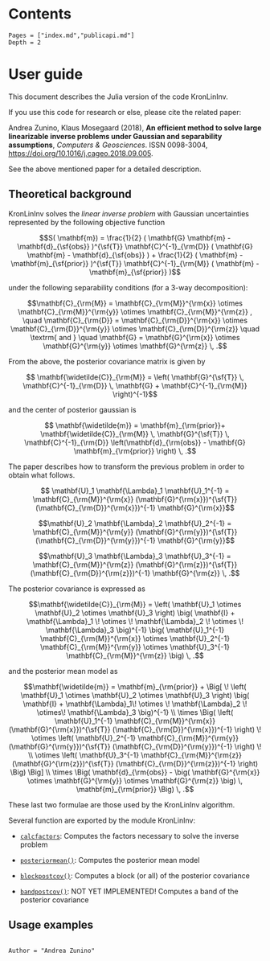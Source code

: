 
# Contents

```@contents
Pages = ["index.md","publicapi.md"]
Depth = 2
``` 

# User guide

 This document describes the Julia version of the code KronLinInv.
 
 If you use this code for research or else, please cite the related paper: 

Andrea Zunino, Klaus Mosegaard (2018), **An efficient method to solve large linearizable inverse problems under Gaussian and separability assumptions**, *Computers & Geosciences*. ISSN 0098-3004, <https://doi.org/10.1016/j.cageo.2018.09.005>.

See the above mentioned paper for a detailed description.

## Theoretical background

KronLinInv solves the *linear inverse problem* with Gaussian uncertainties
represented by the following objective function
```math
S( \mathbf{m}) = \frac{1}{2} ( \mathbf{G} \mathbf{m} - \mathbf{d}_{\sf{obs}} )^{\sf{T}} \mathbf{C}^{-1}_{\rm{D}} ( \mathbf{G} \mathbf{m} - \mathbf{d}_{\sf{obs}} ) + \frac{1}{2} ( \mathbf{m} - \mathbf{m}_{\sf{prior}} )^{\sf{T}} \mathbf{C}^{-1}_{\rm{M}} ( \mathbf{m} - \mathbf{m}_{\sf{prior}} )
```
under the following separability conditions (for a 3-way decomposition):
```math
\mathbf{C}_{\rm{M}} = \mathbf{C}_{\rm{M}}^{\rm{x}} \otimes 
\mathbf{C}_{\rm{M}}^{\rm{y}} \otimes \mathbf{C}_{\rm{M}}^{\rm{z}} 
, \quad
\mathbf{C}_{\rm{D}} = \mathbf{C}_{\rm{D}}^{\rm{x}} \otimes 
\mathbf{C}_{\rm{D}}^{\rm{y}} \otimes \mathbf{C}_{\rm{D}}^{\rm{z}} 

\quad \textrm{ and } \quad

\mathbf{G} = \mathbf{G}^{\rm{x}} \otimes \mathbf{G}^{\rm{y}} \otimes \mathbf{G}^{\rm{z}} \, .
```

From the above, the posterior covariance matrix is given by 
```math 
 \mathbf{\widetilde{C}}_{\rm{M}} =  \left( \mathbf{G}^{\sf{T}} \,
\mathbf{C}^{-1}_{\rm{D}} \, \mathbf{G} + \mathbf{C}^{-1}_{\rm{M}} \right)^{-1}
```
  and the center of posterior gaussian is 
```math
 \mathbf{\widetilde{m}}  
 = \mathbf{m}_{\rm{prior}}+ \mathbf{\widetilde{C}}_{\rm{M}} \, \mathbf{G}^{\sf{T}} \, \mathbf{C}^{-1}_{\rm{D}} \left(\mathbf{d}_{\rm{obs}} - \mathbf{G} \mathbf{m}_{\rm{prior}} \right) \, .
```

The paper describes how to transform the previous problem in order to obtain what follows.

```math
 \mathbf{U}_1 \mathbf{\Lambda}_1  \mathbf{U}_1^{-1}  
 = \mathbf{C}_{\rm{M}}^{\rm{x}} (\mathbf{G}^{\rm{x}})^{\sf{T}}
(\mathbf{C}_{\rm{D}}^{\rm{x}})^{-1} \mathbf{G}^{\rm{x}}
```

```math
\mathbf{U}_2 \mathbf{\Lambda}_2  \mathbf{U}_2^{-1}
=  \mathbf{C}_{\rm{M}}^{\rm{y}} (\mathbf{G}^{\rm{y}})^{\sf{T}}
(\mathbf{C}_{\rm{D}}^{\rm{y}})^{-1} \mathbf{G}^{\rm{y}}
```

```math
\mathbf{U}_3 \mathbf{\Lambda}_3  \mathbf{U}_3^{-1}
= \mathbf{C}_{\rm{M}}^{\rm{z}} (\mathbf{G}^{\rm{z}})^{\sf{T}}
(\mathbf{C}_{\rm{D}}^{\rm{z}})^{-1} \mathbf{G}^{\rm{z}}  \, .
```

The posterior covariance is expressed as

```math 
\mathbf{\widetilde{C}}_{\rm{M}} = 
\left(  
\mathbf{U}_1 \otimes \mathbf{U}_2 \otimes \mathbf{U}_3 
\right)
 \big( 
\mathbf{I} + \mathbf{\Lambda}_1 \! \otimes \! \mathbf{\Lambda}_2 \! \otimes \! \mathbf{\Lambda}_3 
\big)^{-1} 
\big( 
\mathbf{U}_1^{-1}  \mathbf{C}_{\rm{M}}^{\rm{x}} \otimes 
\mathbf{U}_2^{-1} \mathbf{C}_{\rm{M}}^{\rm{y}} \otimes 
\mathbf{U}_3^{-1} \mathbf{C}_{\rm{M}}^{\rm{z}} 
\big) \, .
```
and the posterior mean model as
```math 
\mathbf{\widetilde{m}} =  
 \mathbf{m}_{\rm{prior}} +  
 \Big[ \!
 \left(  
\mathbf{U}_1 \otimes \mathbf{U}_2 \otimes \mathbf{U}_3 
\right)
 \big( 
\mathbf{I} + \mathbf{\Lambda}_1\!  \otimes \! \mathbf{\Lambda}_2 \!  \otimes\!  \mathbf{\Lambda}_3 
\big)^{-1} \\ 
\times \Big( 
\left( \mathbf{U}_1^{-1}  \mathbf{C}_{\rm{M}}^{\rm{x}} (\mathbf{G}^{\rm{x}})^{\sf{T}} (\mathbf{C}_{\rm{D}}^{\rm{x}})^{-1} \right) \!    \otimes 
\left( \mathbf{U}_2^{-1} \mathbf{C}_{\rm{M}}^{\rm{y}}  (\mathbf{G}^{\rm{y}})^{\sf{T}} (\mathbf{C}_{\rm{D}}^{\rm{y}})^{-1}  \right)   \!   
\\ 
\otimes  \left( \mathbf{U}_3^{-1} \mathbf{C}_{\rm{M}}^{\rm{z}} (\mathbf{G}^{\rm{z}})^{\sf{T}} (\mathbf{C}_{\rm{D}}^{\rm{z}})^{-1} \right)
\Big)
\Big] \\
\times \Big( \mathbf{d}_{\rm{obs}} - \big( \mathbf{G}^{\rm{x}} \otimes \mathbf{G}^{\rm{y}} \otimes \mathbf{G}^{\rm{z}} \big) \, \mathbf{m}_{\rm{prior}} \Big) \, .
```
These last two formulae are those used by the KronLinInv algorithm.

Several function are exported by the module KronLinInv:

- [`calcfactors`](@ref): Computes the factors necessary to solve the inverse problem

- [`posteriormean()`](@ref): Computes the posterior mean model

- [`blockpostcov()`](@ref): Computes a block (or all) of the posterior covariance

- [`bandpostcov()`](@ref): NOT YET IMPLEMENTED! Computes a band of the posterior covariance



## Usage examples


```@example full

```

```@meta
Author = "Andrea Zunino"
```
